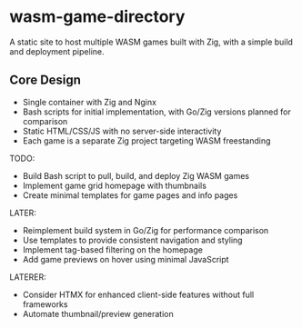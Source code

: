 # wasm-game-directory

A static site to host multiple WASM games built with Zig, with a simple build and deployment pipeline.

## Core Design
- Single container with Zig and Nginx
- Bash scripts for initial implementation, with Go/Zig versions planned for comparison
- Static HTML/CSS/JS with no server-side interactivity
- Each game is a separate Zig project targeting WASM freestanding

TODO:
- Build Bash script to pull, build, and deploy Zig WASM games
- Implement game grid homepage with thumbnails
- Create minimal templates for game pages and info pages

LATER:
- Reimplement build system in Go/Zig for performance comparison
- Use templates to provide consistent navigation and styling
- Implement tag-based filtering on the homepage
- Add game previews on hover using minimal JavaScript

LATERER:
- Consider HTMX for enhanced client-side features without full frameworks
- Automate thumbnail/preview generation